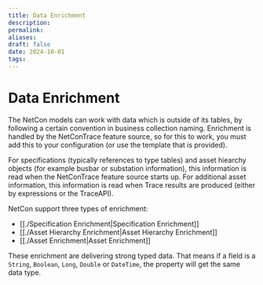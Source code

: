 ```yaml
---
title: Data Enrichment
description: 
permalink: 
aliases: 
draft: false
date: 2024-10-01
tags: 
---
```

# Data Enrichment

The NetCon models can work with data which is outside of its tables, by following a certain convention in business collection naming.
Enrichment is handled by the NetConTrace feature source, so for this to work, you must add this to your configuration (or use the template that is provided).

For specifications (typically references to type tables) and asset hiearchy objects (for example busbar or substation information), this information is read when the NetConTrace feature source starts up.
For additional asset information, this information is read when Trace results are produced (either by expressions or the TraceAPI).

NetCon support three types of enrichment:

* [[./Specification Enrichment|Specification Enrichment]]
* [[./Asset Hierarchy Enrichment|Asset Hierarchy Enrichment]]
* [[./Asset Enrichment|Asset Enrichment]]

These enrichment are delivering strong typed data.
That means if a field is a `String`, `Boolean`, `Long`, `Double` or `DateTime`, the property will get the same data type.